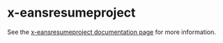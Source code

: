 x-eansresumeproject
================

See the [x-eansresumeproject documentation page](http://.../x-eansresumeproject) for more information.
